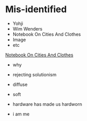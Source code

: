 # Mis-identified

- Yohji
- Wim Wenders
- Notebook On Cities And Clothes
- Image
- etc

[Notebook On Cities And Clothes](http://jkm-library.s3.amazonaws.com/blocks/Notebook%20On%20Cities%20And%20Clothes.mp4)

- why
- rejecting solutionism

- diffuse
- soft
- hardware has made us hardworn

- i am me